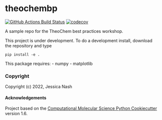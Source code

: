 theochembp
==============================
[//]: # (Badges)
[![GitHub Actions Build Status](https://github.com/REPLACE_WITH_OWNER_ACCOUNT/theochembp/workflows/CI/badge.svg)](https://github.com/REPLACE_WITH_OWNER_ACCOUNT/theochembp/actions?query=workflow%3ACI)
[![codecov](https://codecov.io/gh/REPLACE_WITH_OWNER_ACCOUNT/theochembp/branch/master/graph/badge.svg)](https://codecov.io/gh/REPLACE_WITH_OWNER_ACCOUNT/theochembp/branch/master)


A sample repo for the TheoChem best practices workshop.

This project is under development. To do a development install, download the repository and type

`pip install -e .`

This package requires:
    - numpy
    - matplotlib

### Copyright

Copyright (c) 2022, Jessica Nash


#### Acknowledgements
 
Project based on the 
[Computational Molecular Science Python Cookiecutter](https://github.com/molssi/cookiecutter-cms) version 1.6.
